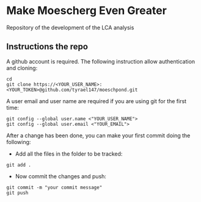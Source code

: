 # Make Moescherg Even Greater

Repository of the development of the LCA analysis 

## Instructions the repo

A github account is required. The following instruction allow authentication and cloning:

```shell
cd
git clone https://<YOUR_USER_NAME>:<YOUR_TOKEN>@github.com/tyrael147/moeschpond.git
````
A user email and user name are required if you are using git for the first time:

```shell
git config --global user.name <"YOUR_USER_NAME">
git config --global user.email <"YOUR_EMAIL">
```
After a change has been done, you can make your first commit doing the following:
- Add all the files in the folder to be tracked:
```shell
git add . 
```
- Now commit the changes and push:
```shell
git commit -m "your commit message"
git push
```


